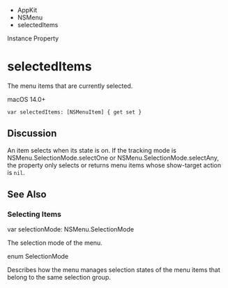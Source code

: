 

- AppKit
- NSMenu
-  selectedItems 

Instance Property

# selectedItems

The menu items that are currently selected.

macOS 14.0+

``` source
var selectedItems: [NSMenuItem] { get set }
```

## Discussion

An item selects when its state is on. If the tracking mode is NSMenu.SelectionMode.selectOne or NSMenu.SelectionMode.selectAny, the property only selects or returns menu items whose show-target action is `nil`.

## See Also

### Selecting Items

var selectionMode: NSMenu.SelectionMode

The selection mode of the menu.

enum SelectionMode

Describes how the menu manages selection states of the menu items that belong to the same selection group.

